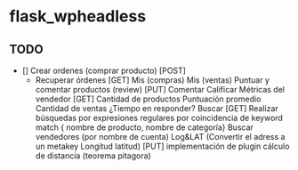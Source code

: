 # flask_wpheadless
## TODO
- [] Crear ordenes (comprar producto) [POST]
  - Recuperar órdenes [GET] 
Mis (compras)
Mis (ventas) 
Puntuar y comentar productos (review) [PUT]
Comentar
Calificar
Métricas del vendedor [GET]
Cantidad de productos
Puntuación promedio
Cantidad de ventas
¿Tiempo en responder?
Buscar [GET]
Realizar búsquedas por expresiones regulares por coincidencia de keyword match { nombre de producto, nombre de categoría}
Buscar vendedores (por nombre de cuenta)
Log&LAT (Convertir el adress a un metakey Longitud latitud) [PUT]
implementación de plugin
cálculo de distancia (teorema pitagora)



